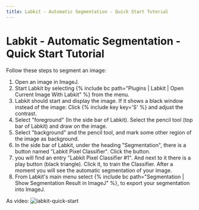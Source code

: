 ```yaml
---
title: Labkit - Automatic Segmentation - Quick Start Tutorial
---
```

# Labkit - Automatic Segmentation - Quick Start Tutorial

Follow these steps to segment an image:

1.  Open an image in ImageJ.
2.  Start Labkit by selecting {% include bc path="Plugins | Labkit | Open Current Image With Labkit" %} from the menu.
3.  Labkit should start and display the image. If it shows a black window instead of the image: Click {% include key key='S' %} and adjust the contrast.
4.  Select "foreground" (In the side bar of Labkit). Select the pencil tool (top bar of Labkit) and draw on the image.
5.  Select "background" and the pencil tool, and mark some other region of the image as background.
6.  In the side bar of Labkit, under the heading "Segmentation", there is a button named "Labkit Pixel Classifier". Click the button.
7.  you will find an entry "Labkit Pixel Classifier \#1". And next to it there is a play button (black triangle). Click it, to train the Classifier. After a moment you will see the automatic segmentation of your image.
8.  From Labkit's main menu select {% include bc path="Segmentation | Show Segmentation Result in ImageJ" %}, to export your segmentation into ImageJ.

As video:
![labkit-quick-start](https://user-images.githubusercontent.com/24407711/133519201-67d6e29f-f024-4803-8eee-75831a996952.gif)
